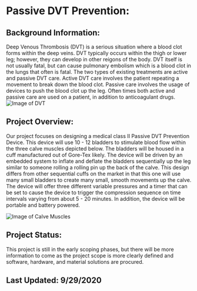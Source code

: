 # Passive DVT Prevention: 
## Background Information:
Deep Venous Thrombosis (DVT) is a serious situation where a blood clot forms within the deep veins. DVT typically occurs within the thigh or lower leg; however, they can develop in other reigons of the body. DVT itself is not usually fatal, but can cause pulmonary embolism which is a blood clot in the lungs that often is fatal. The two types of existing treatments are active and passive DVT care. Active DVT care involves the patient repeating a movement to break down the blood clot. Passive care involves the usage of devices to push the blood clot up the leg. Often times both active and passive care are used on a patient, in addition to anticoagulant drugs. 
![Image of DVT](https://assets.aboutkidshealth.ca/AKHAssets/deep_vein_thrombosis_DVT_EN.jpg?renditionid=21)
## Project Overview:
Our project focuses on designing a medical class II Passive DVT Prevention Device. This device will use 10 - 12 bladders to stimulate blood flow within the three calve muscles depicted below. The bladders will be housed in a cuff manufactured out of Gore-Tex likely. The device will be driven by an embedded system to inflate and deflate the bladders sequentially up the leg similar to someone rolling a rolling pin up the back of the calve. This design differs from other sequential cuffs on the market in that this one will use many small bladders to create many small, smooth movements up the calve. The device will offer three different variable pressures and a timer that can be set to cause the device to trigger the compression sequence on time intervals varying from about 5 - 20 minutes. In addition, the device will be portable and battery powered.

![Image of Calve Muscles](https://www.susaningraham.net/imgs/calf-muscles.jpg)

## Project Status:
This project is still in the early scoping phases, but there will be more information to come as the project scope is more clearly defined and software, hardware, and material solutions are procured. 
## Last Updated: 9/29/2020
